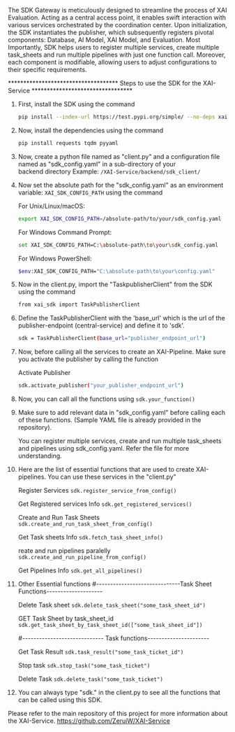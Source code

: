 The SDK Gateway is meticulously designed to streamline the process of XAI Evaluation. Acting as a central access point, it enables swift interaction with various services orchestrated by the coordination center. Upon initialization, the SDK instantiates the publisher, which subsequently registers pivotal components: Database, AI Model, XAI Model, and Evaluation. Most Importantly, SDK helps users to register multiple services, create multiple task_sheets and run multiple pipelines with just one function call. Moreover, each component is modifiable, allowing users to adjust configurations to their specific requirements.

************************************ Steps to use the SDK for the XAI-Service *********************************

1. First, install the SDK using the command
   
   ```bash
   pip install --index-url https://test.pypi.org/simple/ --no-deps xai_sdk
   ```

2. Now, install the dependencies using the command
   
   ```bash
   pip install requests tqdm pyyaml
   ```

3. Now, create a python file named as "client.py" and a configuration file named as "sdk_config.yaml" in a sub-directory of your  
   backend directory Example: ```/XAI-Service/backend/sdk_client/```

4. Now set the absolute path for the "sdk_config.yaml" as an environment variable: ```XAI_SDK_CONFIG_PATH``` using the command
   
   For Unix/Linux/macOS:
   
   ```bash
   export XAI_SDK_CONFIG_PATH=/absolute-path/to/your/sdk_config.yaml
   ```

   For Windows Command Prompt:
   
   ```bash
   set XAI_SDK_CONFIG_PATH=C:\absolute-path\to\your\sdk_config.yaml
   ```

   For Windows PowerShell:
   
   ```bash
   $env:XAI_SDK_CONFIG_PATH="C:\absolute-path\to\your\config.yaml"
   ```

5. Now in the client.py, import the "TaskpublisherClient" from the SDK using the command
   
   ```bash
   from xai_sdk import TaskPublisherClient
   ```

6. Define the TaskPublisherClient with the 'base_url' which is the url of the publisher-endpoint (central-service) and define it to 'sdk'.
   
   ```bash
   sdk = TaskPublisherClient(base_url="publisher_endpoint_url")
   ```

7. Now, before calling all the services to create an XAI-Pipeline. Make sure you activate the publisher by calling the function
    
    Activate Publisher
    ```bash
    sdk.activate_publisher("your_publisher_endpoint_url")
    ``` 
   
8. Now, you can call all the functions using ```sdk.your_function()```

9. Make sure to add relevant data in "sdk_config.yaml" before calling each of these functions. (Sample YAML file is already provided in the repository).

   You can register multiple services, create and run multiple task_sheets and pipelines using sdk_config.yaml. Refer the file for more understanding.

10. Here are the list of essential functions that are used to create XAI-pipelines. You can use these services in the "client.py"

     Register Services
    ```sdk.register_service_from_config()```

    Get Registered services Info
    ```sdk.get_registered_services()```

    Create and Run Task Sheets
    ```sdk.create_and_run_task_sheet_from_config()```

    Get Task sheets Info
    ```sdk.fetch_task_sheet_info()```

    reate and run pipelines paralelly
    ```sdk.create_and_run_pipeline_from_config()```

    Get Pipelines Info
    ```sdk.get_all_pipelines()```

11. Other Essential functions
    #------------------------------Task Sheet Functions--------------------

    Delete Task sheet
    ```sdk.delete_task_sheet("some_task_sheet_id")```

    GET Task Sheet by task_sheet_id
    ```sdk.get_task_sheet_by_task_sheet_id(["some_task_sheet_id"])```

    #----------------------------- Task functions----------------------

    Get Task Result
    ```sdk.task_result("some_task_ticket_id")```

    Stop task
    ```sdk.stop_task("some_task_ticket")```

    Delete Task
    ```sdk.delete_task("some_task_ticket")```

12. You can always type "sdk." in the client.py to see all the functions that can be called using this SDK.

Please refer to the main repository of this project for more information about the XAI-Service.
https://github.com/ZeruiW/XAI-Service
